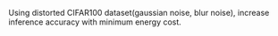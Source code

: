 Using distorted CIFAR100 dataset(gaussian noise, blur noise), increase inference accuracy with minimum energy cost.
